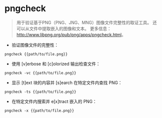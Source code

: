 # pngcheck

> 用于验证基于PNG（PNG、JNG、MNG）图像文件完整性的取证工具。
> 还可以从文件中提取嵌入的图像和文本。
> 更多信息：<http://www.libpng.org/pub/png/apps/pngcheck.html>。

- 验证图像文件的完整性：

`pngcheck {{path/to/file.png}}`

- 使用 [v]erbose 和 [c]olorized 输出检查文件：

`pngcheck -vc {{path/to/file.png}}`

- 显示 [t]ext 块的内容并 [s]earch 在特定文件内查找 PNG：

`pngcheck -ts {{path/to/file.png}}`

- 在特定文件内搜索并 e[x]tract 嵌入的 PNG：

`pngcheck -x {{path/to/file.png}}`